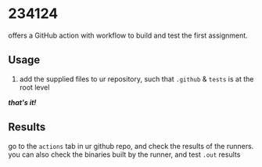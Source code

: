 # 234124

offers a GitHub action with workflow to build and test the first assignment.

## Usage 
1. add the supplied files to ur repository, such that `.github` & `tests` is at the root level

_**that's it!**_

## Results

go to the `actions` tab in ur github repo, and check the results of the runners.
you can also check the binaries built by the runner, and test `.out` results